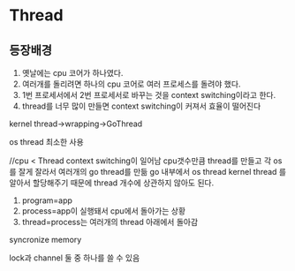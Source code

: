 # Thread

## 등장배경

1. 옛날에는 cpu 코어가 하나였다.
2. 여러개를 돌리려면 하나의 cpu 코어로 여러 프로세스를 돌려야 했다.
3. 1번 프로세서에서 2번 프로세서로 바꾸는 것을 context switching이라고 한다.
4. thread를 너무 많이 만들면 context switching이 커져서 효율이 떨어진다

kernel thread->wrapping->GoThread

os thread 최소한 사용

//cpu < Thread
context switching이 일어남
cpu갯수만큼 thread를 만들고 각 os를 잘게 잘라서 여러개의 go thread를 만듦
go 내부에서 os thread kernel thread 를 알아서 할당해주기 때문에 thread 개수에 상관하지 않아도 된다.


1. program=app
2. process=app이 실행돼서 cpu에서 돌아가는 상황
3. thread=process는 여러개의 thread 아래에서 돌아감

syncronize
memory

lock과 channel 둘 중 하나를 쓸 수 있음

